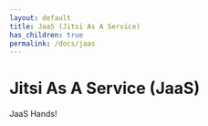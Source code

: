 ```yaml
---
layout: default
title: JaaS (Jitsi As A Service)
has_children: true
permalink: /docs/jaas
---
```


# Jitsi As A Service (JaaS)

JaaS Hands!
